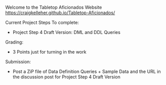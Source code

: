 Welcome to the Tabletop Aficionados Website
https://craigkelleher.github.io/Tabletop-Aficionados/

Current Project Steps To complete:
- Project Step 4 Draft Version: DML and DDL Queries

Grading:
- 3 Points just for turning in the work

Submission:
- Post a ZiP file of Data Definition Queries + Sample Data and the URL in the discussion post for Project Step 4 Draft Version

